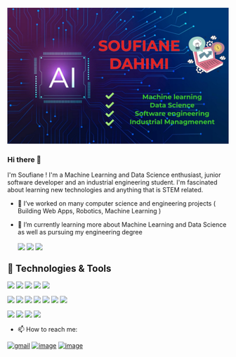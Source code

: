 ![alt text](https://github.com/Dahimi/Dahimi/blob/main/header_photo.jpg?raw=true)
### Hi there 👋

<!--
**Dahimi/Dahimi** is a ✨ _special_ ✨ repository because its `README.md` (this file) appears on your GitHub profile.

Here are some ideas to get you started:

- 🔭 I’m currently working on ...
- 🌱 I’m currently learning ...
- 👯 I’m looking to collaborate on ...
- 🤔 I’m looking for help with ...
- 💬 Ask me about ...
- 📫 How to reach me: ...
- 😄 Pronouns: ...
- ⚡ Fun fact: ...

-->
I'm Soufiane ! I'm a Machine Learning and Data Science enthusiast, junior software developer and an industrial engineering student. I'm fascinated about learning new technologies
and anything that is STEM related. 
- 🔭 I’ve worked on many computer science and engineering projects ( Building Web Apps, Robotics, Machine Learning ) 
- 🌱 I’m currently learning more about Machine Learning and Data Science as well as pursuing my engineering degree

  <img align="center" src="https://github-readme-stats.vercel.app/api/?username=Dahimi&show_icons=true&theme=radical" />
  <img align="center" src="https://github-readme-stats.vercel.app/api/top-langs/?username=Dahimi&show_icons=true&theme=radical" />
  <a href="https://github.com/Dahimi/Mars-Rover-Prototype">
  <img align="center" src="https://github-readme-stats.vercel.app/api/pin/?username=Dahimi&repo=Mars-Rover-Prototype&title_color=ffffff&text_color=c9cacc&icon_color=2bbc8a&bg_color=1d1f21" /></a> 
  
  
## 🔧 Technologies & Tools
  
![](https://img.shields.io/badge/OS-Linux-informational?style=flat&logo=linux&logoColor=white&color=2bbc8a)
![](https://img.shields.io/badge/OS-Windows-informational?style=flat&logo=windows&logoColor=white&color=2bbc8a)
![](https://img.shields.io/badge/Editor-Eclipse-informational?style=flat&logo=Eclipse-IDE&logoColor=white&color=2bbc8a)
![](https://img.shields.io/badge/Editor-Pycharm-informational?style=flat&logo=Pycharm&logoColor=white&color=2bbc8a)
![](https://img.shields.io/badge/Editor-VisualStudio-informational?style=flat&logo=Visual-Studio-Code&logoColor=white&color=2bbc8a)


![](https://img.shields.io/badge/Code-Python-informational?style=flat&logo=python&logoColor=white&color=2bbc8a)
![](https://img.shields.io/badge/Code-SQL-informational?style=flat&logo=Databricks&logoColor=white&color=2bbc8a)
![](https://img.shields.io/badge/Code-JavaScript-informational?style=flat&logo=javascript&logoColor=white&color=2bbc8a)
![](https://img.shields.io/badge/Code-Java-informational?style=flat&logo=Java&logoColor=white&color=2bbc8a)
![](https://img.shields.io/badge/Code-HTML5-informational?style=flat&logo=HTML5&logoColor=white&color=2bbc8a)
![](https://img.shields.io/badge/Code-CSS-informational?style=flat&logo=CSS3&logoColor=white&color=2bbc8a)
![](https://img.shields.io/badge/Code-C-informational?style=flat&logo=C&logoColor=white&color=2bbc8a)


![](https://img.shields.io/badge/Framework_Libraries-Django-informational?style=flat&logo=Django&logoColor=white&color=2bbc8a)
![](https://img.shields.io/badge/Framework_Libraries-React-informational?style=flat&logo=React&logoColor=white&color=2bbc8a)
![](https://img.shields.io/badge/Framework_Libraries-Numpy-informational?style=flat&Numpy=Django&logoColor=white&color=2bbc8a)
![](https://img.shields.io/badge/Framework_Libraries-Pandas-informational?style=flat&logo=Pandas&logoColor=white&color=2bbc8a)



  
  
- 📫 How to reach me:

<a href='mailto:soufianedahimi01@gmail.com'>![gmail](https://img.shields.io/badge/Gmail-D14836?style=for-the-badge&logo=gmail&logoColor=white)</a> 
<a href = 'https://www.linkedin.com/in/soufiane-dahimi/'>![image](https://img.shields.io/badge/LinkedIn-0077B5?style=for-the-badge&logo=linkedin&logoColor=white)</a>
<a href = 'https://github.com/Dahimi'>![image](https://img.shields.io/badge/GitHub-100000?style=for-the-badge&logo=github&logoColor=white)</a>

